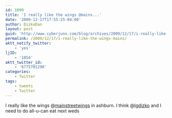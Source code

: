 ```yaml
---
id: 1090
title: 'I really like the wings @mains...'
date: '2009-12-17T17:55:25-04:00'
author: DizkoDan
layout: post
guid: 'http://www.cyberjunx.com/blog/archives/2009/12/17/i-really-like-the-wings-mains/'
permalink: /2009/12/17/i-really-like-the-wings-mains/
aktt_notify_twitter:
    - 'yes'
ljID:
    - '1054'
aktt_twitter_id:
    - '6775701298'
categories:
    - Twitter
tags:
    - tweets
    - Twitter
---
```


I really like the wings @[mainstreetwings](http://twitter.com/mainstreetwings) in ashburn. I think @[lgdizko](http://twitter.com/lgdizko) and I need to do all-u-can eat next weds